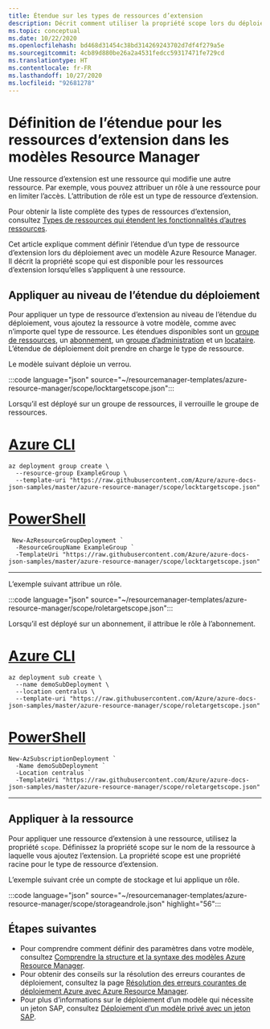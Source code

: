 ```yaml
---
title: Étendue sur les types de ressources d’extension
description: Décrit comment utiliser la propriété scope lors du déploiement de types de ressources d’extension.
ms.topic: conceptual
ms.date: 10/22/2020
ms.openlocfilehash: bd468d31454c38bd314269243702d7df4f279a5e
ms.sourcegitcommit: 4cb89d880be26a2a4531fedcc59317471fe729cd
ms.translationtype: HT
ms.contentlocale: fr-FR
ms.lasthandoff: 10/27/2020
ms.locfileid: "92681278"
---
```

# <a name="setting-scope-for-extension-resources-in-arm-templates"></a>Définition de l’étendue pour les ressources d’extension dans les modèles Resource Manager

Une ressource d’extension est une ressource qui modifie une autre ressource. Par exemple, vous pouvez attribuer un rôle à une ressource pour en limiter l’accès. L’attribution de rôle est un type de ressource d’extension.

Pour obtenir la liste complète des types de ressources d’extension, consultez [Types de ressources qui étendent les fonctionnalités d’autres ressources](../management/extension-resource-types.md).

Cet article explique comment définir l’étendue d’un type de ressource d’extension lors du déploiement avec un modèle Azure Resource Manager. Il décrit la propriété scope qui est disponible pour les ressources d’extension lorsqu’elles s’appliquent à une ressource.

## <a name="apply-at-deployment-scope"></a>Appliquer au niveau de l’étendue du déploiement

Pour appliquer un type de ressource d’extension au niveau de l’étendue du déploiement, vous ajoutez la ressource à votre modèle, comme avec n’importe quel type de ressource. Les étendues disponibles sont un [groupe de ressources](deploy-to-resource-group.md), un [abonnement](deploy-to-subscription.md), un [groupe d’administration](deploy-to-management-group.md) et un [locataire](deploy-to-tenant.md). L’étendue de déploiement doit prendre en charge le type de ressource.

Le modèle suivant déploie un verrou.

:::code language="json" source="~/resourcemanager-templates/azure-resource-manager/scope/locktargetscope.json":::

Lorsqu’il est déployé sur un groupe de ressources, il verrouille le groupe de ressources.

# <a name="azure-cli"></a>[Azure CLI](#tab/azure-cli)

```azurecli-interactive
az deployment group create \
  --resource-group ExampleGroup \
  --template-uri "https://raw.githubusercontent.com/Azure/azure-docs-json-samples/master/azure-resource-manager/scope/locktargetscope.json"
```

# <a name="powershell"></a>[PowerShell](#tab/azure-powershell)

```azurepowershell-interactive
 New-AzResourceGroupDeployment `
  -ResourceGroupName ExampleGroup `
  -TemplateUri "https://raw.githubusercontent.com/Azure/azure-docs-json-samples/master/azure-resource-manager/scope/locktargetscope.json"
```

---

L’exemple suivant attribue un rôle.

:::code language="json" source="~/resourcemanager-templates/azure-resource-manager/scope/roletargetscope.json":::

Lorsqu’il est déployé sur un abonnement, il attribue le rôle à l’abonnement.

# <a name="azure-cli"></a>[Azure CLI](#tab/azure-cli)

```azurecli-interactive
az deployment sub create \
  --name demoSubDeployment \
  --location centralus \
  --template-uri "https://raw.githubusercontent.com/Azure/azure-docs-json-samples/master/azure-resource-manager/scope/roletargetscope.json"
```

# <a name="powershell"></a>[PowerShell](#tab/azure-powershell)

```azurepowershell-interactive
New-AzSubscriptionDeployment `
  -Name demoSubDeployment `
  -Location centralus `
  -TemplateUri "https://raw.githubusercontent.com/Azure/azure-docs-json-samples/master/azure-resource-manager/scope/roletargetscope.json"
```

---

## <a name="apply-to-resource"></a>Appliquer à la ressource

Pour appliquer une ressource d’extension à une ressource, utilisez la propriété `scope`. Définissez la propriété scope sur le nom de la ressource à laquelle vous ajoutez l’extension. La propriété scope est une propriété racine pour le type de ressource d’extension.

L’exemple suivant crée un compte de stockage et lui applique un rôle.

:::code language="json" source="~/resourcemanager-templates/azure-resource-manager/scope/storageandrole.json" highlight="56":::

## <a name="next-steps"></a>Étapes suivantes

* Pour comprendre comment définir des paramètres dans votre modèle, consultez [Comprendre la structure et la syntaxe des modèles Azure Resource Manager](template-syntax.md).
* Pour obtenir des conseils sur la résolution des erreurs courantes de déploiement, consultez la page [Résolution des erreurs courantes de déploiement Azure avec Azure Resource Manager](common-deployment-errors.md).
* Pour plus d’informations sur le déploiement d’un modèle qui nécessite un jeton SAP, consultez [Déploiement d’un modèle privé avec un jeton SAP](secure-template-with-sas-token.md).
